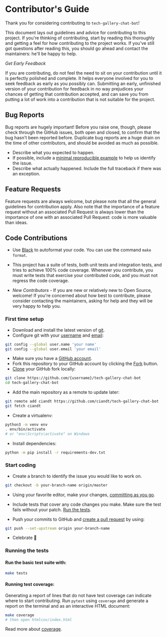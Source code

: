 # Contributor's Guide

Thank you for considering contributing to `tech-gallery-chat-bot`!

This document lays out guidelines and advice for contributing to this project.
If you're thinking of contributing, start by reading this thoroughly and getting a feel for how contributing to the project works. 
If you've still got questions after reading this, you should go ahead and contact the maintainers: he'll be happy to help.


*Get Early Feedback*

If you are contributing, do not feel the need to sit on your contribution until it is perfectly polished and complete. 
It helps everyone involved for you to seek feedback as early as you possibly can. 
Submitting an early, unfinished version of your contribution for feedback in no way prejudices your chances of getting that contribution accepted, and can save you from putting a lot of work into a contribution that is not suitable for the project.


## Bug Reports

Bug reports are hugely important! 
Before you raise one, though, please check through the GitHub issues, both open and closed, to confirm that the bug hasn't been reported before. 
Duplicate bug reports are a huge drain on the time of other contributors, and should be avoided as much as possible.

- Describe what you expected to happen.
- If possible, include a [minimal reproducible example](https://stackoverflow.com/help/minimal-reproducible-example) to help us identify the issue.
- Describe what actually happened. Include the full traceback if there was an exception.


## Feature Requests

Feature requests are always welcome, but please note that all the general guidelines for contribution apply.
Also note that the importance of a feature request without an associated Pull Request is always lower than the importance of one with an associated Pull Request: code is more valuable than ideas.


## Code Contributions

- Use [Black](https://github.com/psf/black) to autoformat your code. You can use the command `make format`.

- This project has a suite of tests, both unit tests and integration tests, and tries to achieve 100% code coverage. Whenever you contribute, you must write tests that exercise your contributed code, and you must not regress the code coverage. 

- *New Contributors* - If you are new or relatively new to Open Source, welcome! If you're concerned about how best to contribute, please consider contacting the maintainers, asking for help and they will be very happy to help you.


### First time setup

- Download and install the latest version of [git](https://git-scm.com/downloads).
- Configure git with your [username](https://help.github.com/en/articles/setting-your-username-in-git) and [email](https://help.github.com/en/articles/setting-your-commit-email-address-in-git):

```bash
git config --global user.name 'your name'
git config --global user.email 'your email'
```

- Make sure you have a [GitHub account](https://github.com/join).
- Fork this repository to your GitHub account by clicking the [Fork](https://github.com/ciandt/tech-gallery-chat-bot/fork) button.
- [Clone](https://help.github.com/en/articles/fork-a-repo#step-2-create-a-local-clone-of-your-fork) your GitHub fork locally: 

```bash
git clone https://github.com/{username}/tech-gallery-chat-bot
cd tech-gallery-chat-bot
```

- Add the main repository as a remote to update later:

```bash
git remote add ciandt https://github.com/ciandt/tech-gallery-chat-bot
git fetch ciandt
```

- Create a virtualenv:

```bash
python3 -m venv env
. env/bin/activate
# or "env\Scripts\activate" on Windows
```

- Install dependencies:

```bash
python -m pip install -r requirements-dev.txt
```

### Start coding

- Create a branch to identify the issue you would like to work on. 
```bash
git checkout -b your-branch-name origin/master
```

- Using your favorite editor, make your changes, [committing as you go](https://dont-be-afraid-to-commit.readthedocs.io/en/latest/git/commandlinegit.html#commit-your-changes).

- Include tests that cover any code changes you make.
Make sure the test fails without your patch. [Run the tests](#Running-the-tests).

- Push your commits to GitHub and [create a pull request](https://help.github.com/en/articles/creating-a-pull-request) by using:
```bash
git push --set-upstream origin your-branch-name
```

- Celebrate 🎉


### Running the tests

#### Run the basic test suite with:
```bash
make tests
```

#### Running test coverage:

Generating a report of lines that do not have test coverage can indicate
where to start contributing. Run `pytest` using `coverage` and generate a
report on the terminal and as an interactive HTML document:

```bash
make coverage
# then open htmlcov/index.html
```

Read more about [coverage](https://coverage.readthedocs.io).
